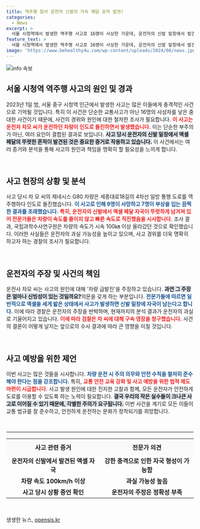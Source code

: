 ```yaml
---
title: 역주행 참사 운전자 신발의 가속 페달 흔적 발견!
categories:
  - News
excerpt: >
  서울 시청역에서 발생한 역주행 사고로 16명이 사상한 가운데, 운전자의 신발 밑창에서 발견된 액셀 페달 흔적이 사고 원인을 둘러싼 논란에 새로운 전환점을 제공하고 있습니다. 경찰은 운전자 과실로 보고 있지만, 차 씨는 급발진을 주장하며 반발하고 있습니다.
feature_text: >
  서울 시청역에서 발생한 역주행 사고로 16명이 사상한 가운데, 운전자의 신발 밑창에서 발견된 액셀 페달 흔적이 사고 원인을 둘러싼 논란에 새로운 전환점을 제공하고 있습니다. 경찰은 운전자 과실로 보고 있지만, 차 씨는 급발진을 주장하며 반발하고 있습니다.
image: 'https://www.behealthy4u.com/wp-content/uploads/2024/06/news.jpg'
---
```


<p><img src="https://www.behealthy4u.com/wp-content/uploads/2024/06/news.jpg" alt="info 속보" /></p>

<h2 data-ke-size="size26">서울 시청역 역주행 사고의 원인 및 경과</h2>

<p data-ke-size="size16">2023년 1일 밤, 서울 중구 시청역 인근에서 발생한 사고는 많은 이들에게 충격적인 사건으로 기억될 것입니다. 특히 이 사건은 단순한 교통사고가 아닌 16명의 사상자를 낳은 중대한 사건이기 때문에, 사건의 경위와 원인에 대한 철저한 조사가 필요합니다. <b><span style="color: #ee2323;">이 사고는 운전자 차모 씨가 운전하던 차량이 인도로 돌진하면서 발생했습니다.</span></b> 이는 단순한 부주의가 아닌, 여러 요인이 결합된 결과로 보입니다. <b><span style="background-color: #21538527;">사고 당시 운전자의 신발 밑창에서 액셀 페달의 뚜렷한 흔적이 발견된 것은 중요한 증거로 작용하고 있습니다.</span></b> 이 사건에서는 여러 증거와 분석을 통해 사고의 원인과 책임을 명확히 할 필요성을 느끼게 합니다.</p>

<p data-ke-size="size16">&nbsp;</p>

<h2 data-ke-size="size26">사고 현장의 상황 및 분석</h2>

<p data-ke-size="size16">사고 당시 차 모 씨의 제네시스 G80 차량은 세종대로18길의 4차선 일방 통행 도로를 역주행하다 인도로 돌진했습니다. <b><span style="color: #1a5490;">이 사고로 인해 9명이 사망하고 7명이 부상을 입는 끔찍한 결과를 초래했습니다.</span></b> <b><span style="color: #ee2323;">특히, 운전자의 신발에서 액셀 페달 자국이 뚜렷하게 남겨져 있어 전문가들은 차량이 속도를 줄이지 않고 빠른 속도로 직진했음을 시사합니다.</span></b> 조사 결과, 국립과학수사연구원은 차량의 속도가 시속 100㎞ 이상 올라갔던 것으로 확인했습니다. 이러한 사실들은 운전자의 과실 가능성을 높이고 있으며, 사고 경위를 더욱 명확히 하고자 하는 경찰의 조사가 필요합니다.</p>

<p data-ke-size="size16">&nbsp;</p>

<h2 data-ke-size="size26">운전자의 주장 및 사건의 책임</h2>

<p data-ke-size="size16">운전사 차모 씨는 사고의 원인에 대해 '차량 급발진'을 주장하고 있습니다. <b><span style="background-color: #21538527;">과연 그 주장은 얼마나 신빙성이 있는 것일까요?</span></b>의문을 갖게 하는 부분입니다. <b><span style="color: #1a5490;">전문가들에 따르면 일반적으로 액셀을 세게 밟은 상태에서 사고가 발생하면 신발 밑창에 자국이 남는다고 합니다.</span></b> 이에 따라 경찰은 운전자의 주장을 반박하며, 현재까지의 분석 결과가 운전자의 과실로 기울어지고 있습니다. <b><span style="color: #ee2323;">이에 따라 검찰은 차 씨에 대해 구속 영장을 청구했습니다.</span></b> 사건의 결론이 어떻게 날지는 앞으로의 수사 결과에 따라 큰 영향을 미칠 것입니다.</p>

<p data-ke-size="size16">&nbsp;</p>

<h2 data-ke-size="size26">사고 예방을 위한 제언</h2>

<p data-ke-size="size16">이번 사고는 많은 것들을 시사합니다. <b><span style="color: #1a5490;">차량 운전 시 주의 의무와 안전 수칙을 철저히 준수해야 한다는 점을 강조합니다.</span></b> 특히, <b><span style="color: #ee2323;">교통 안전 교육 강화 및 사고 예방을 위한 법적 제도 마련이 시급합니다.</span></b> 사고 발생 원인에 대한 진지한 고찰과 함께, 모든 운전자가 안전하게 도로를 이용할 수 있도록 하는 노력이 필요합니다. <b><span style="background-color: #21538527;">결국 우리의 작은 실수들이 크나큰 사고로 이어질 수 있기 때문에, 각별한 주의가 요구됩니다.</span></b> 이번 사건을 계기로 모든 이들이 교통 법규를 잘 준수하고, 안전하게 운전하는 문화가 정착되기를 희망합니다.</p>

<p data-ke-size="size16">&nbsp;</p>

<p><hr style="border:1px solid #e2e2e2;"></hr></p>

<table style="width:100%; table-layout:fixed;">
  <tr>
    <th style="width:50%; height: 30px; background-color:#f9f9f9; padding:10px;">사고 관련 증거</th>
    <th style="width:50%; height: 30px; background-color:#f9f9f9; padding:10px;">전문가 의견</th>
  </tr>
  <tr>
    <td style="text-align: center; height: 17px;"><b>운전자의 신발에서 발견된 액셀 자국</b></td>
    <td style="text-align: center; height: 17px;"><b>강한 충격으로 인한 자국 형성이 가능함</b></td>
  </tr>
  <tr>
    <td style="text-align: center; height: 17px;"><b>차량 속도 100km/h 이상</b></td>
    <td style="text-align: center; height: 17px;"><b>과실 가능성 높음</b></td>
  </tr>
  <tr>
    <td style="text-align: center; height: 17px;"><b>사고 당시 상황 증언 확인</b></td>
    <td style="text-align: center; height: 17px;"><b>운전자의 주장은 정확성 부족</b></td>
  </tr>
</table>

<p data-ke-size="size16">&nbsp;</p>
생생한 뉴스, <a href="https://opensis.kr" rel="dofollow">opensis.kr</a>


